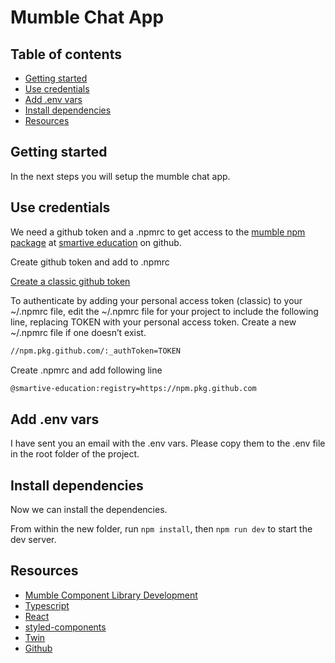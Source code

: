 # Mumble Chat App

## Table of contents

- [Getting started](#getting-started)
- [Use credentials](#use-credentials)
- [Add .env vars](#add-env-vars)
- [Install dependencies](#install-dependencies)
- [Resources](#resources)

## Getting started

In the next steps you will setup the mumble chat app.

## Use credentials

We need a github token and a .npmrc to get access to the [mumble npm package](https://github.com/smartive-education/design-system-component-library-yeahyeahyeah/pkgs/npm/design-system-component-library-yeahyeahyeah) at [smartive education](https://github.com/smartive-education) on github.

Create github token and add to .npmrc

[Create a classic github token](https://docs.github.com/en/authentication/keeping-your-account-and-data-secure/creating-a-personal-access-token#creating-a-personal-access-token-classic)

To authenticate by adding your personal access token (classic) to your ~/.npmrc file, edit the ~/.npmrc file for your project to include the following line, replacing TOKEN with your personal access token. Create a new ~/.npmrc file if one doesn’t exist.

```bash
//npm.pkg.github.com/:_authToken=TOKEN
```

Create .npmrc and add following line

```bash
@smartive-education:registry=https://npm.pkg.github.com
```

## Add .env vars

I have sent you an email with the .env vars. Please copy them to the .env file in the root folder of the project.

## Install dependencies

Now we can install the dependencies.

From within the new folder, run `npm install`, then `npm run dev` to start the dev server.

## Resources

- [Mumble Component Library Development](https://github.com/smartive-education/design-system-component-library-yeahyeahyeah)
- [Typescript](https://www.typescriptlang.org/)
- [React](https://reactjs.org/)
- [styled-components](https://styled-components.com/)
- [Twin](https://github.com/ben-rogerson/twin.macro)
- [Github](https://docs.github.com/en/packages/working-with-a-github-packages-registry/working-with-the-npm-registry#installing-packages-from-other-organizations)
